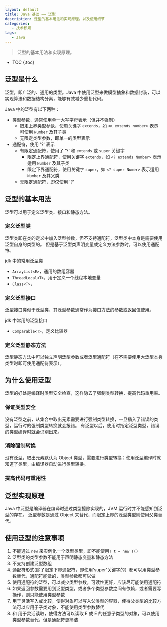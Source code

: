 ```yaml
---
layout: default
title: Java 基础 —— 泛型
description: 泛型的基本用法和实现原理，以及使用细节
categories: 
   - 技术积累
tags: 
   - Java
---
```


> 泛型的基本用法和实现原理。

<!-- more -->
* TOC
{:toc}

## 泛型是什么

泛型，即广泛的、通用的类型。Java 中使用泛型来做模型抽象和数据封装，可以实现算法和数据结构分离，能够有效减少重复代码。

Java 中的泛型有以下两种：

* 类型参数，通常使用单一大写字母表示（但并不强制）
  * 限定上界类型参数，使用关键字 `extends`，如 `<K extends Number>` 表示可使用 `Number` 及其子类
  * 无限定类型参数，即单一的类型表示
* 通配符，使用 '?' 表示
  * 有限定通配符，使用了 '?' 和 `extends` 或 `super` 关键字
    * 限定上界通配符，使用关键字 `extends`，如 `<? extends Number>` 表示适用 `Number` 及其子类
    * 限定下界通配符，使用关键字 `super`，如 `<? super Numer>` 表示适用 `Number` 及其父类
  * 无限定通配符，即仅使用 '?'

## 泛型的基本用法

泛型可以用于定义泛型类、接口和静态方法。

### 定义泛型类

泛型类即在类的定义中加入泛型参数，但不支持通配符，泛型类中本身是需要使用泛型自身的类型的。
但是基于泛型类声明变量或定义方法参数时，可以使用通配符。

jdk 中的常用泛型类

* `ArrayList<E>`，通用的数组容器
* `ThreadLocal<T>`，用于定义一个线程本地变量
* `Class<T>`，

### 定义泛型接口

泛型接口类似于泛型类，其泛型参数通常作为接口方法的参数或返回值使用。

jdk 中常用的泛型接口

* `Comparable<T>`，定义比较器

### 定义泛型静态方法

泛型静态方法中可以独立声明泛型参数或者泛型通配符（在不需要使用大泛型本身类型时即可使用通配符表示）。

## 为什么使用泛型

泛型的好处是编译时类型安全检查，这样隐去了强制类型转换，提高代码重用率。

### 保证类型安全

没有泛型之前，从集合中取出元素需要进行强制类型转换，一旦插入了错误的类型，运行时的强制类型转换就会报错。
有泛型以后，使用时指定泛型类型，错误的类型编译时就会识别出来。  

### 消除强制转换

没有泛型，取出元素默认为 Object 类型，需要进行类型转换；使用泛型编译时就知道了类型，由编译器自动进行类型转换。

### 提高代码可重用性

## 泛型实现原理

Java 中泛型是编译器在编译时通过类型擦除实现的，JVM 运行时并不能感知到泛型的存在。
泛型参数是通过 Object 来替代，而限定上界的泛型类型则使用父类替代。

## 使用泛型的注意事项

1. 不能通过 `new` 来实例化一个泛型类型，即不能使用`T t = new T()`
2. 泛型类的类型参数不能用于声明静态变量和静态方法
3. 不支持创建泛型数组
4. 通配符形式(除了限定下界通配符，即使用'super'关键字的）都可以用类型参数替代，通配符能做的，类型参数都可以做
5. 使用通配符的泛型，可以减少类型参数，可读性更好，应该尽可能使用通配符
6. 如果返回参数需要用到泛型类型，或者多个类型参数之间有依赖，或者需要写操作，则只能使用类型参数
7. <? super E> 用于灵活写入或比较，使得对象可以写入父类型的容器，使得父类型的比较方法可以应用于子类对象，不能使用类型参数替代
8. <?> 和 <? extends E> 用于灵活读取，使得方法可以读取 E 或 E 的任意子类型的对象，可以使用类型参数替代，但是通配符更简洁